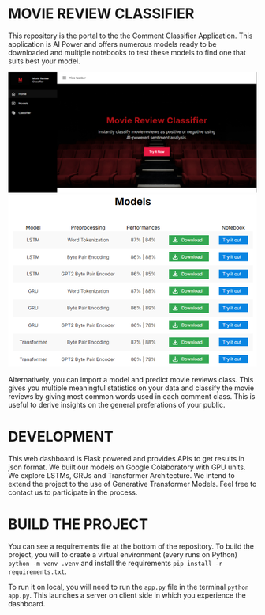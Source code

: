 
# MOVIE REVIEW CLASSIFIER

This repository is the portal to the the Comment Classifier Application. This application is AI Power and offers numerous models ready to be downloaded and multiple notebooks to test these models to find one that suits best your model. 

<img src="img/home.png">


<img src="img/models.png">

Alternatively, you can import a model and predict movie reviews class. This gives you multiple meaningful statistics on your data and classify the movie reviews by giving most common words used in each comment class. This is useful to derive insights on the general preferations of your public.

# DEVELOPMENT

This web dashboard is Flask powered and provides APIs to get results in json format. We built our models on Google Colaboratory with GPU units. We explore LSTMs, GRUs and Transformer Architecture. We intend to extend the project to the use of Generative Transformer Models. Feel free to contact us to participate in the process.

# BUILD THE PROJECT

You can see a requirements file at the bottom of the repository. To build the project, you will to create a virtual environment (every runs on Python) `python -m venv .venv` and install the requirements `pip install -r requirements.txt`.

To run it on local, you will need to run the `app.py` file in the terminal `python app.py`. This launches a server on client side in which you experience the dashboard. 